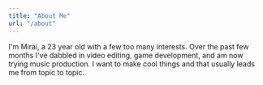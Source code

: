 ```yaml
---
title: "About Me"
url: "/about"
---
```

I'm Mirai, a 23 year old with a few too many interests. Over the past few months I've dabbled in video editing, game development, and am now trying music production. I want to make cool things and that usually leads me from topic to topic.  